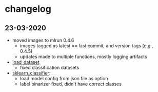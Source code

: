 # changelog

## 23-03-2020

* moved images to mlrun 0.4.6
    - images tagged as latest == last commit, and version tags (e.g., 0.4.5)
    - updates made to multiple functions, mostly logging artifacts
* [load_dataset]()
    - fixed classification datasets
* [sklearn_classifier](): 
    - load model config from json file as option
    - label binarizer fixed, didn't have correct classes
